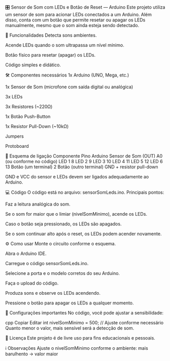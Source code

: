 🎛️ Sensor de Som com LEDs e Botão de Reset — Arduino
Este projeto utiliza um sensor de som para acionar LEDs conectados a um Arduino.
Além disso, conta com um botão que permite resetar ou apagar os LEDs manualmente, mesmo que o som ainda esteja sendo detectado.

🚀 Funcionalidades
Detecta sons ambientes.

Acende LEDs quando o som ultrapassa um nível mínimo.

Botão físico para resetar (apagar) os LEDs.

Código simples e didático.

🛠️ Componentes necessários
1x Arduino (UNO, Mega, etc.)

1x Sensor de Som (microfone com saída digital ou analógica)

3x LEDs

3x Resistores (~220Ω)

1x Botão Push-Button

1x Resistor Pull-Down (~10kΩ)

Jumpers

Protoboard

🔌 Esquema de ligação
Componente	Pino Arduino
Sensor de Som (OUT)	A0 (ou conforme no código)
LED 1	8
LED 2	9
LED 3	10
LED 4 11
LED 5 12
LED 6 13
Botão (um terminal)	2
Botão (outro terminal)	GND + resistor pull-down

GND e VCC do sensor e LEDs devem ser ligados adequadamente ao Arduino.

💻 Código
O código está no arquivo: sensorSomLeds.ino.
Principais pontos:

Faz a leitura analógica do som.

Se o som for maior que o limiar (nivelSomMinimo), acende os LEDs.

Caso o botão seja pressionado, os LEDs são apagados.

Se o som continuar alto após o reset, os LEDs podem acender novamente.

⚙️ Como usar
Monte o circuito conforme o esquema.

Abra o Arduino IDE.

Carregue o código sensorSomLeds.ino.

Selecione a porta e o modelo corretos do seu Arduino.

Faça o upload do código.

Produza sons e observe os LEDs acendendo.

Pressione o botão para apagar os LEDs a qualquer momento.

📝 Configurações importantes
No código, você pode ajustar a sensibilidade:

cpp
Copiar
Editar
int nivelSomMinimo = 500; // Ajuste conforme necessário
Quanto menor o valor, mais sensível será a detecção de som.

📄 Licença
Este projeto é de livre uso para fins educacionais e pessoais.

ℹ️ Observações
Ajuste o nivelSomMinimo conforme o ambiente: mais barulhento → valor maior
